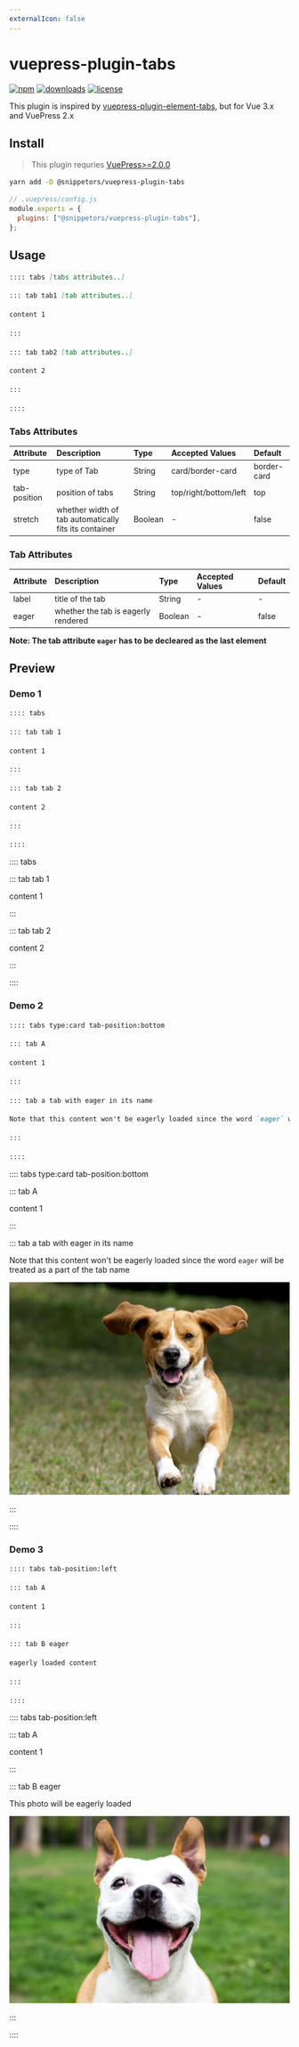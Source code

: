```yaml
---
externalIcon: false
---
```


# vuepress-plugin-tabs

[![npm](https://badgen.net/npm/v/@snippetors/vuepress-plugin-tabs)](https://www.npmjs.com/package/@snippetors/vuepress-plugin-tabs)
[![downloads](https://badgen.net/npm/dt/@snippetors/vuepress-plugin-tabs)](https://www.npmjs.com/package/@snippetors/vuepress-plugin-tabs)
[![license](https://badgen.net/github/license/Snippetors/snippets)](https://github.com/Snippetors/snippets/blob/main/LICENSE)

This plugin is inspired by [vuepress-plugin-element-tabs](https://github.com/superbiger/vuepress-plugin-tabs), but for Vue 3.x and VuePress 2.x

## Install

> This plugin requries [VuePress>=2.0.0](https://github.com/vuepress/vuepress-next)

```sh
yarn add -D @snippetors/vuepress-plugin-tabs
```

```js
// .vuepress/config.js
module.exports = {
  plugins: ["@snippetors/vuepress-plugin-tabs"],
};
```

## Usage

```md
:::: tabs [tabs attributes..]

::: tab tab1 [tab attributes..]

content 1

:::

::: tab tab2 [tab attributes..]

content 2

:::

::::
```

### Tabs Attributes

| Attribute    | Description                                           | Type    | Accepted Values       | Default     |
| :----------- | :---------------------------------------------------- | :------ | :-------------------- | :---------- |
| type         | type of Tab                                           | String  | card/border-card      | border-card |
| tab-position | position of tabs                                      | String  | top/right/bottom/left | top         |
| stretch      | whether width of tab automatically fits its container | Boolean | -                     | false       |

### Tab Attributes

| Attribute | Description                         | Type    | Accepted Values | Default |
| :-------- | :---------------------------------- | :------ | :-------------- | :------ |
| label     | title of the tab                    | String  | -               | -       |
| eager     | whether the tab is eagerly rendered | Boolean | -               | false   |

**Note: The tab attribute `eager` has to be decleared as the last element**

## Preview

### Demo 1

```md
:::: tabs

::: tab tab 1

content 1

:::

::: tab tab 2

content 2

:::

::::
```

:::: tabs

::: tab tab 1

content 1

:::

::: tab tab 2

content 2

:::

::::

### Demo 2

```md
:::: tabs type:card tab-position:bottom

::: tab A

content 1

:::

::: tab a tab with eager in its name

Note that this content won't be eagerly loaded since the word `eager` will be treated as a part of the tab name

:::

::::
```

:::: tabs type:card tab-position:bottom

::: tab A

content 1

:::

::: tab a tab with eager in its name

Note that this content won't be eagerly loaded since the word `eager` will be treated as a part of the tab name

![Dog](../assets/img/dog.jpeg)

:::

::::

### Demo 3

```md
:::: tabs tab-position:left

::: tab A

content 1

:::

::: tab B eager

eagerly loaded content

:::

::::
```

:::: tabs tab-position:left

::: tab A

content 1

:::

::: tab B eager

This photo will be eagerly loaded

![Dog2](../assets/img/dog2.jpeg)

:::

::::
